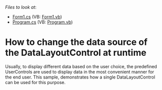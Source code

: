 <!-- default file list -->
*Files to look at*:

* [Form1.cs](./CS/Q154615/Form1.cs) (VB: [Form1.vb](./VB/Q154615/Form1.vb))
* [Program.cs](./CS/Q154615/Program.cs) (VB: [Program.vb](./VB/Q154615/Program.vb))
<!-- default file list end -->
# How to change the data source of the DataLayoutControl at runtime


<p>Usually, to display different data based on the user choice, the predefined UserControls are used to display data in the most convenient manner for the end user. This sample, demonstrates how a single DataLayoutControl can be used for this purpose.</p>

<br/>


